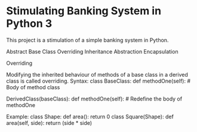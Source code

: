 # Stimulating Banking System in Python 3

This project is a stimulation of a simple banking system in Python.


Abstract Base Class
Overriding
Inheritance
Abstraction
Encapsulation

Overriding

Modifying the inherited behaviour of methods of a base class in a derived class is called overriding.
 Syntax: 
class BaseClass: 
def methodOne(self): # Body of method class 

DerivedClass(baseClass): 
def methodOne(self): # Redefine the body of methodOne 

Example: class Shape: 
def area(): 
return 0 
class Square(Shape): 
def area(self, side): 
return (side * side)


